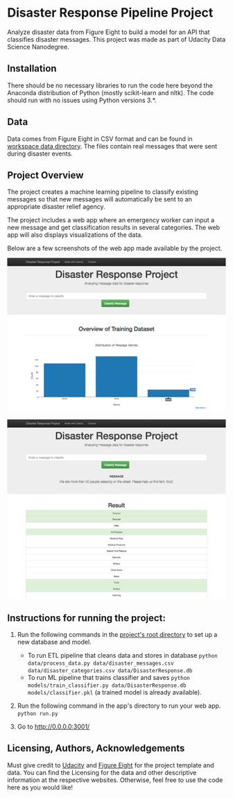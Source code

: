 # Disaster Response Pipeline Project
Analyze disaster data from Figure Eight to build a model for an API that classifies disaster messages. This project was made as part of Udacity Data Science Nanodegree.

## Installation
There should be no necessary libraries to run the code here beyond the Anaconda distribution of Python (mostly scikit-learn and nltk). The code should run with no issues using Python versions 3.*.

## Data
Data comes from Figure Eight in CSV format and can be found in [workspace data directory](webapp/workspace/data). The files contain real messages that were sent during disaster events.

## Project Overview
The project creates a machine learning pipeline to classify existing messages so that new messages will automatically be sent to an appropriate disaster relief agency.

The project includes a web app where an emergency worker can input a new message and get classification results in several categories. The web app will also displays visualizations of the data. 

Below are a few screenshots of the web app made available by the project.

![Landing pange](images/disaster-response-1.png)

![Search results page](images/disaster-response-2.png)

## Instructions for running the project:
1. Run the following commands in the [project's root directory](./webapp/workspace) to set up a new database and model.

    - To run ETL pipeline that cleans data and stores in database
        `python data/process_data.py data/disaster_messages.csv data/disaster_categories.csv data/DisasterResponse.db`
    - To run ML pipeline that trains classifier and saves
        `python models/train_classifier.py data/DisasterResponse.db models/classifier.pkl` (a trained model is already available).

2. Run the following command in the app's directory to run your web app.
    `python run.py`

3. Go to http://0.0.0.0:3001/

## Licensing, Authors, Acknowledgements
Must give credit to [Udacity](https://www.udacity.com/course/data-scientist-nanodegree--nd025) and [Figure Eight](https://www.figure-eight.com/) for the project template and data. You can find the Licensing for the data and other descriptive information at the respective websites. Otherwise, feel free to use the code here as you would like!

